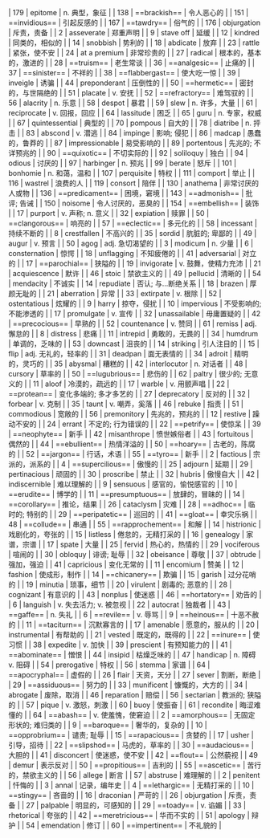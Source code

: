 | 179 | epitome          | n. 典型，象征     |
| 138 | ==brackish==        | 令人恶心的            |
| 151 | ==invidious==       | 引起反感的            |
| 167 | ==tawdry==          | 俗气的              |
| 176 | objurgation         | 斥责，责备            |
| 2   | asseverate          | 郑重声明             |
| 9   | stave off           | 延缓               |
| 12  | kindred             | 同类的，相似的          |
| 14  | snobbish            | 势利的              |
| 18  | abdicate            | 放弃               |
| 23  | rattle              | 紧张，使不安           |
| 24  | at a premium        | 非常珍贵的            |
| 27  | radical             | 根本的，基本的，激进的      |
| 28  | ==truism==          | 老生常谈             |
| 36  | ==analgesic==       | 止痛的              |
| 37  | ==sinister==        | 不祥的              |
| 38  | ==flabbergast==     | 使大吃一惊            |
| 39  | inveigle            | 诱骗               |
| 44  | preponderant        | 压倒性的             |
| 50  | ==hermetic==        | 密封的，与世隔绝的        |
| 51  | placate             | v. 安抚            |
| 52  | ==refractory==      | 难驾驭的             |
| 56  | alacrity            | n. 乐意            |
| 58  | despot              | 暴君               |
| 59  | slew                | n. 许多，大量         |
| 61  | reciprocate         | v. 回报，回应         |
| 64  | lassitude           | 困乏               |
| 65  | guru                | n. 专家，权威         |
| 67  | quintessential      | 典型的              |
| 70  | pompous             | 自大的              |
| 78  | diatribe            | n. 抨击            |
| 83  | abscond             | v. 潜逃            |
| 84  | impinge             | 影响; 侵犯           |
| 86  | madcap              | 愚蠢的，鲁莽的          |
| 87  | impressionable      | 易受影响的            |
| 89  | portentous          | 先兆的; 不详预兆的       |
| 90  | ==quixotic==        | 不切实际的            |
| 92  | soliloquy           | 独白               |
| 94  | odious              | 讨厌的              |
| 97  | harbinger           | n. 预兆            |
| 99  | berate              | 怒斥               |
| 101 | bonhomie            | n. 和蔼，温和         |
| 107 | perquisite          | 特权               |
| 111 | comport             | 举止               |
| 116 | wastrel             | 浪费的人             |
| 119 | consort             | 陪伴               |
| 130 | anathema            | 非常讨厌的人或物         |
| 136 | ==predicament==     | 困境，窘境            |
| 143 | ==admonish==        | 批评; 告诫           |
| 150 | noisome             | 令人讨厌的，恶臭的        |
| 154 | ==embellish==       | 装饰               |
| 17  | purport        | v. 声称; n. 意义 |
| 32  | expiation      | 赎罪           |
| 50  | ==clangorous== | 响亮的          |
| 57  | ==eclectic==   | 多元化的         |
| 58  | incessant      | 持续不断的        |
| 8   | crestfallen         | 不高兴的            |
| 35  | sordid              | 肮脏的; 卑鄙的        |
| 49  | augur               | v. 预言           |
| 50  | agog                | adj. 急切渴望的      |
| 3   | modicum           | n. 少量                  |
| 6   | consternation     | 惊愕                     |
| 18  | unflagging        | 不知疲倦的                  |
| 41  | adversarial       | 对立的                    |
| 17  | ==parochial==   | 狭隘的               |
| 19  | invigorate      | v. 鼓舞，使精力充沛       |
| 21  | acquiescence    | 默许                |
| 46  | stoic           | 禁欲主义的             |
| 49  | pellucid        | 清晰的               |
| 54  | mendacity       | 不诚实               |
| 14  | repudiate    | 否认; 与...断绝关系 |
| 18  | brazen       | 厚颜无耻的        |
| 21  | aberration   | 异常           |
| 33  | extirpate    | v. 根除        |
| 52  | ostentatious | 炫耀的          |
| 9   | harry            | 掠夺，侵扰          |
| 10  | impervious       | 不受影响的; 不能渗透的   |
| 17  | promulgate       | v. 宣传          |
| 32  | unassailable     | 毋庸置疑的          |
| 42  | ==precocious==   | 早熟的            |
| 52  | countenance      | v. 赞同          |
| 61  | remiss           | adj. 懈怠的       |
| 8   | distress          | 悲痛             |
| 11  | intrepid          | 勇敢的，无畏的        |
| 34  | humdrum           | 单调的，乏味的        |
| 53  | downcast          | 沮丧的            |
| 14  | striking       | 引人注目的         |
| 15  | flip           | adj. 无礼的，轻率的  |
| 31  | deadpan        | 面无表情的         |
| 34  | adroit         | 精明的，灵巧的       |
| 35  | abysmal        | 糟糕的           |
| 42  | interlocutor   | n. 对话者        |
| 48  | cursory        | 草率的           |
| 50  | ==lugubrious== | 悲伤的           |
| 62  | paltry         | 很少的; 无意义的     |
| 11  | aloof          | 冷漠的，疏远的        |
| 17  | warble         | v. 用颤声唱        |
| 22  | ==protean==    | 变化多端的; 多才多艺的   |
| 27  | deprecatory    | 反对的            |
| 32  | forbear        | v. 克制          |
| 35  | taunt          | v. 嘲弄，奚落       |
| 46  | rebuke         | 指责             |
| 51  | commodious     | 宽敞的            |
| 56  | premonitory    | 先兆的，预兆的        |
| 12  | restive        | 躁动不安的         |
| 24  | errant         | 不定的; 行为错误的    |
| 22  | ==petrify==     | 使惊呆               |
| 39  | ==neophyte==    | 新手                |
| 42  | misanthrope     | 愤世嫉俗者             |
| 43  | fortuitous      | 偶然的               |
| 44  | ==ebullient==   | 热情洋溢的             |
| 50  | ==hoary==       | 古老的，陈腐的           |
| 52  | ==jargon==      | 行话，术语             |
| 55  | ==tyro==        | 新手                |
| 2   | factious         | 宗派的，派系的    |
| 4   | ==supercilious== | 傲慢的        |
| 25  | adjourn          | 延期         |
| 29  | pertinacious     | 顽固的        |
| 30  | proscribe        | 禁止         |
| 32  | hubris           | 傲慢自大       |
| 42  | indiscernible    | 难以理解的      |
| 9   | sensuous          | 感官的，愉悦感官的        |
| 10  | ==erudite==       | 博学的              |
| 11  | ==presumptuous==  | 放肆的，冒昧的          |
| 14  | ==corollary==     | 推论，结果            |
| 26  | cataclysm         | 灾难               |
| 28  | ==adhoc==         | 临时的; 特别的         |
| 29  | ==peripatetic==   | 巡回的              |
| 41  | ==gloat==         | 幸灾乐祸             |
| 48  | ==collude==       | 串通               |
| 55  | ==rapprochement== | 和解               |
| 14  | histrionic      | 戏剧化的，夸张的   |
| 15  | listless        | 倦怠的，无精打采的  |
| 16  | genealogy       | 家谱，宗谱      |
| 17  | spate           | 大量         |
| 25  | fervid          | 热心的，热情的    |
| 29  | vociferous      | 喧闹的        |
| 30  | obloquy         | 诽谤; 耻辱     |
| 32  | obeisance       | 尊敬         |
| 37  | obtrude         | 强加，强迫      |
| 41  | capricious      | 变化无常的      |
| 11  | encomium        | 赞美               |
| 12  | fashion         | 使成形，制作           |
| 14  | ==chicanery==   | 欺骗               |
| 15  | garish          | 过分花哨的            |
| 19  | minutia         | 琐事，细节            |
| 20  | virulent        | 剧毒的; 恶意的         |
| 28  | cognizant       | 有意识的             |
| 43  | nonplus         | 使迷惑              |
| 46  | ==hortatory==   | 劝告的              |
| 6   | languish         | v. 失去活力; v. 被忽视 |
| 22  | autocrat         | 独裁者             |
| 43  | ==gaffe==        | n. 失礼           |
| 6   | ==revile==       | v. 辱骂        |
| 9   | ==heinous==      | 十恶不赦的        |
| 11  | ==taciturn==     | 沉默寡言的        |
| 17  | amenable         | 愿意的，服从的      |
| 20  | instrumental     | 有帮助的         |
| 21  | vested           | 既定的，既得的      |
| 22  | ==inure==        | 使习惯          |
| 38  | expedite         | v. 加快        |
| 39  | prescient        | 有预知能力的       |
| 41  | ==abominate==    | 憎恨           |
| 44  | insipid          | 枯燥乏味的        |
| 47  | handicap         | n. 障碍 v. 阻碍  |
| 54  | prerogative      | 特权           |
| 56  | stemma           | 家谱           |
| 64  | ==apocryphal==   | 虚假的          |
| 26  | flair          | 天资，天分              |
| 27  | sever          | 割断，断绝              |
| 29  | ==assiduous==  | 努力的                |
| 33  | munificent     | 慷慨的，大方的            |
| 34  | abrogate       | 废除，取消              |
| 46  | reparation     | 赔偿                 |
| 56  | sectarian      | 教派的; 狭隘的           |
| 57  | pique          | v. 激怒，刺激           |
| 60  | buoy           | 使振奋                |
| 61  | recondite      | 晦涩难懂的              |
| 64  | ==abash==      | v. 使羞愧，使窘迫         |
| 2   | ==amorphous==   | 无固定形状的; 难归类的         |
| 9   | ==baroque==     | 奢华的，复杂的              |
| 10  | ==opprobrium==  | 谴责; 耻辱               |
| 15  | ==rapacious==   | 贪婪的                  |
| 17  | usher           | 引导，招待                |
| 22  | ==slipshod==    | 马虎的，草率的              |
| 30  | ==audacious==   | 大胆的                  |
| 41  | disconcert      | 使迷惑，使不安              |
| 42  | ==flout==       | 公然藐视                 |
| 49  | demur           | 表示反对                 |
| 50  | ==propitious==  | 吉利的                  |
| 55  | ==ascetic==     | 苦行的，禁欲主义的            |
| 56  | allege          | 断言                   |
| 57  | abstruse        | 难理解的                 |
| 2   | penitent         | 忏悔的       |
| 3   | annal            | 记录，编年史    |
| 4   | ==lethargic==    | 无精打采的     |
| 10  | ==stingy==       | 吝啬的       |
| 16  | draconian        | 严苛的       |
| 26  | objurgation      | 斥责，责备     |
| 27  | palpable         | 明显的，可感知的  |
| 29  | ==toady==        | v. 谄媚     |
| 33  | rhetorical       | 夸张的       |
| 42  | ==meretricious== | 华而不实的     |
| 51  | apology          | 辩护        |
| 54  | emendation       | 修订        |
| 60  | ==impertinent==  | 不礼貌的      |
